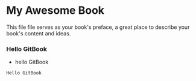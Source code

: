# My Awesome Book

This file file serves as your book's preface, a great place to describe your book's content and ideas.



### Hello GitBook

- hello GitBook


`Hello GitBook`

